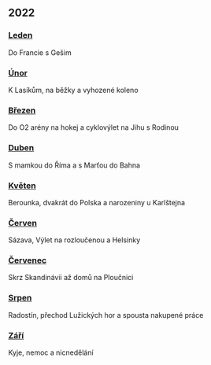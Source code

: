 ## 2022

### [Leden](2022_january.md)

Do Francie s Gešim

### [Únor](2022_february.md)

K Lasíkům, na běžky a vyhozené koleno

### [Březen](2022_march.md)

Do O2 arény na hokej a cyklovýlet na Jihu s Rodinou

### [Duben](2022_april.md)

S mamkou do Říma a s Marťou do Bahna

### [Květen](2022_may.md)

Berounka, dvakrát do Polska a narozeniny u Karlštejna

### [Červen](2022_june.md)

Sázava, Výlet na rozloučenou a Helsinky

### [Červenec](2022_july.md)

Skrz Skandinávii až domů na Ploučnici

### [Srpen](2022_august.md)

Radostín, přechod Lužických hor a spousta nakupené práce

### [Září](2022_september.md)

Kyje, nemoc a nicnedělání
